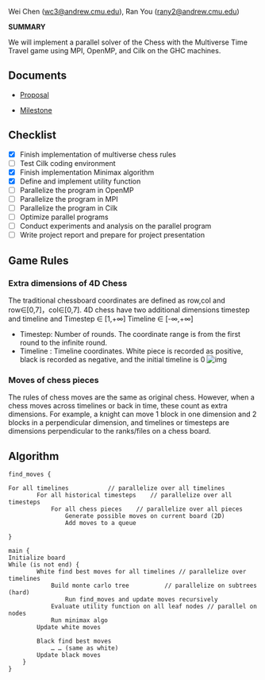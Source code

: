 Wei Chen ([wc3@andrew.cmu.edu](wc3@andrew.cmu.edu)), Ran You ([rany2@andrew.cmu.edu](rany2@andrew.cmu.edu))


**SUMMARY**

We will implement a parallel solver of the Chess with the Multiverse Time Travel game using MPI, OpenMP, and Cilk on the GHC machines. 


## Documents

- [Proposal](./proposal.md)

- [Milestone](./milestone.md)

## Checklist

- [X] Finish implementation of multiverse chess rules
- [ ] Test Cilk coding environment
- [X] Finish implementation Minimax algorithm
- [X] Define and implement utility function
- [ ] Parallelize the program in OpenMP
- [ ] Parallelize the program in MPI
- [ ] Parallelize the program in Cilk
- [ ] Optimize parallel programs
- [ ] Conduct experiments and analysis on the parallel program
- [ ] Write project report and prepare for project presentation

## Game Rules

### Extra dimensions of 4D Chess
The traditional chessboard coordinates are defined as row,col and row∈[0,7]，col∈[0,7]. 4D chess have two additional dimensions timestep and timeline and Timestep ∈ [1,+∞]  Timeline ∈ [-∞,+∞] 

* Timestep: Number of rounds. The coordinate range is from the first round to the infinite round.
* Timeline : Timeline coordinates. White piece is recorded as positive, black is recorded as negative, and the initial timeline is 0
  ![img](https://lh5.googleusercontent.com/odr9NS039hv5Wv03Nz_BKPKEWZnq5nYN3CetNeWrrRyl4OgiYureaks3ucOSkQV49pTGOa4NhrKQ_dq7FyhOOgbFdQVB3DRWes-73nqVEqesSDwFzfrSkEDr9AJI1bWy8sWF76wO)



### Moves of chess pieces
The rules of chess moves are the same as original chess. However, when a chess moves across timelines or back in time, these count as extra dimensions. For example, a knight can move 1 block in one dimension and 2 blocks in a perpendicular dimension, and timelines or timesteps are dimensions perpendicular to the ranks/files on a chess board. 


## Algorithm

```
find_moves {

For all timelines			// parallelize over all timelines
		For all historical timesteps	// parallelize over all timesteps
			For all chess pieces	// parallelize over all pieces
				Generate possible moves on current board (2D)
				Add moves to a queue

}

main {
Initialize board
While (is not end) {
		White find best moves for all timelines	// parallelize over timelines
			Build monte carlo tree			// parallelize on subtrees (hard)
				Run find_moves and update moves recursively
			Evaluate utility function on all leaf nodes	// parallel on nodes
			Run minimax algo
		Update white moves
		
		Black find best moves
			… … (same as white)
		Update black moves
	}
}
```

